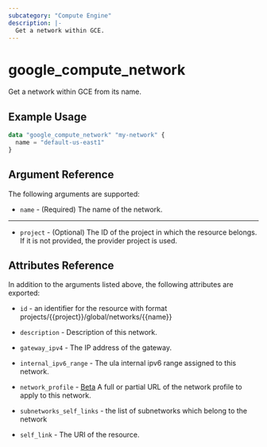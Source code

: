 ```yaml
---
subcategory: "Compute Engine"
description: |-
  Get a network within GCE.
---
```


# google_compute_network

Get a network within GCE from its name.

## Example Usage

```tf
data "google_compute_network" "my-network" {
  name = "default-us-east1"
}
```

## Argument Reference

The following arguments are supported:

* `name` - (Required) The name of the network.


- - -

* `project` - (Optional) The ID of the project in which the resource belongs. If it
    is not provided, the provider project is used.

## Attributes Reference

In addition to the arguments listed above, the following attributes are exported:

* `id` - an identifier for the resource with format projects/{{project}}/global/networks/{{name}}

* `description` - Description of this network.

* `gateway_ipv4` - The IP address of the gateway.

* `internal_ipv6_range` - The ula internal ipv6 range assigned to this network.

* `network_profile` - [Beta](https://terraform.io/docs/providers/google/guides/provider_versions.html) A full or partial URL of the network profile to apply to this network.

* `subnetworks_self_links` - the list of subnetworks which belong to the network

* `self_link` - The URI of the resource.
